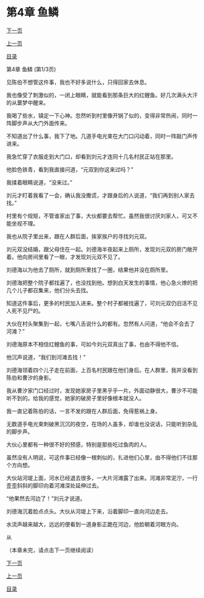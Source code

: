 <h1>第4章   鱼鳞</h1>
            <div><p><a href="./0010_%E7%AC%AC4%E7%AB%A0_%E9%B1%BC%E9%B3%9E.md">下一页</a></p><p><a href="./0008_%E7%AC%AC3%E7%AB%A0_%E4%B8%AD%E9%82%AA.md">上一页</a></p><p><a href="../">目录</a></p></div>
            <div><p>第4章   鱼鳞 (第1/3页)</p><p>见陈伯不想管这件事，我也不好多说什么，只得回家去休息。</p><p>我也像受了刺激似的，一闭上眼睛，就能看到那条巨大的红鲤鱼。好几次满头大汗的从噩梦中醒来。</p><p>我喝了些水，镇定一下心神。忽然听到村里像开锅了似的，变得非常热闹，同时一阵脚步声从大门外面传来。</p><p>不知道出了什么事，我下了地。几道手电光束在大门口闪动着，同时一阵敲门声传进来。</p><p>我急忙穿了衣服走到大门口，却看到刘元才连同十几名村民正站在那里。</p><p>他脸色铁青，看到我直接问道，“元双到你这来过吗？”</p><p>我揉着眼睛说道，“没来过。”</p><p>刘元才盯着我看了一会，确认我没撒谎，才跟身后的人说道，“我们再到别人家去找。”</p><p>村里有个规矩，不管谁家出了事，大伙都要去帮忙。虽然我很讨厌刘家人，可又不能坐视不理。</p><p>我也从院子里出来，跟在人群后面，挨家挨户的寻找刘元双。</p><p>刘元双没结婚，跟父母住在一起。刘德海半夜起来上厕所，发现刘元双的房门敞开着。他向房间里看了一眼，才发现刘元双不见了。</p><p>刘德海以为他去了厕所，就到厕所里找了一圈，结果他并没在厕所里。</p><p>刘德海把整个院子都找遍了，也没找到他。想到白天发生的事情，他心急火燎的把几个儿子都召集来，他们分头去找。</p><p>知道这件事后，更多的村民加入进来。整个村子都被找遍了，可刘元双仍旧活不见人死不见尸的。</p><p>大伙在村头聚集到一起，七嘴八舌说什么的都有。忽然有人问道，“他会不会去了河滩？”</p><p>刘德海原本不相信红鲤鱼的事，可如今刘元双真出了事，也由不得他不信。</p><p>他沉声说道，“我们到河滩去找！”</p><p>刘德海领着四个儿子走在前面，上百名村民跟在他们身后。在人群里，我并没看到陈伯和曹汐的身影。</p><p>我从曹汐家门口经过时，发现她家房子里黑乎乎一片。外面动静很大，曹汐不可能听不到的。给我的感觉，她家的破房子里好像根本就没人。</p><p>我一直记着陈伯的话，一言不发的跟在人群后面，免得惹祸上身。</p><p>无数道手电光束刺破黑沉沉的夜空，在场的人虽多，却谁也没说话，只能听到杂乱的脚步声。</p><p>大伙心里都有一种很不好的预感，特别是那些吃过鱼肉的人。</p><p>虽然没有人明说，可这件事已经像一根刺似的，扎进他们心里，由不得他们不往那个方向想。</p><p>大伙站河堤上面，河水已经退去很多，一大片河滩露了出来。河滩非常泥泞，一行歪歪斜斜的脚印向着河滩深处延伸过去。</p><p>“他果然去河边了！”刘元才说道。</p><p>刘德海沉着脸点点头。大伙从河堤上下来，沿着脚印一直向河边走去。</p><p>水流声越来越大，远远的便看到一道身影正跪在河边，他脸朝着河眼方向。</p><p>从</p><p>（本章未完，请点击下一页继续阅读）</p></div>
            <div><p><a href="./0010_%E7%AC%AC4%E7%AB%A0_%E9%B1%BC%E9%B3%9E.md">下一页</a></p><p><a href="./0008_%E7%AC%AC3%E7%AB%A0_%E4%B8%AD%E9%82%AA.md">上一页</a></p><p><a href="../">目录</a></p></div>